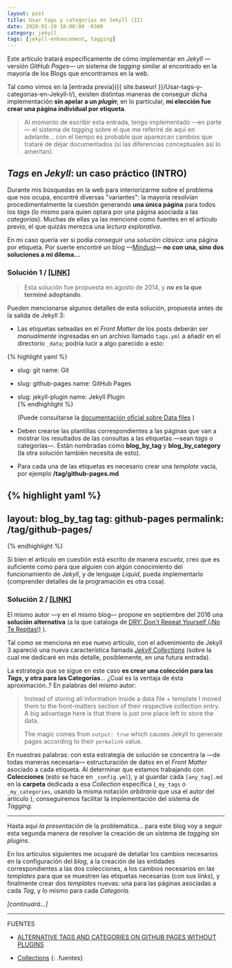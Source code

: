 ```yaml
---
layout: post
title: Usar tags y categorías en Jekyll (II)
date: 2020-01-29 18:00:00 -0300
category: jekyll
tags: [jekyll-enhancement, tagging]
---
```

Este artículo tratará específicamente de cómo implementar en *Jekyll* —versión *GitHub Pages*— un sistema de *tagging* similar al encontrado en la mayoría de los Blogs que encontramos en la web.

Tal como vimos en la [entrada previa]({{ site.baseurl }}/Usar-tags-y-categorias-en-Jekyll-I/), existen distintas maneras de conseguir dicha implementación **sin apelar a un *plugin***; en lo particular, **mi elección fue crear una página individual por etiqueta**.

> Al momento de escribir esta entrada, tengo implementado —en parte— el sistema de *tagging* sobre el que me referiré de aquí en adelante... con el tiempo es probable que aparezcan cambios que trataré de dejar documentados (si las diferencias conceptuales así lo ameritan).

## *Tags* en *Jekyll*: un caso práctico (INTRO)

Durante mis búsquedas en la web para interiorizarme sobre el problema que nos ocupa, encontré diversas "variantes": la mayoría resolvían procedimentalmente la cuestión generando **una única página** para todos los *tags* (lo mismo para quien optara por una página asociada a las *categorías*). Muchas de ellas ya las mencioné como fuentes en el artículo previo, el que quizás merezca una *lectura explorativa*.

En mi caso quería ver si podía conseguir una *solución clásica*: una página por etiqueta. Por suerte encontré  un blog  —[Mindust](http://www.minddust.com/)— **no con una, sino dos soluciones a mi dilema...**

### Solución 1  /  [[LINK]](http://www.minddust.com/post/tags-and-categories-on-github-pages/)

> Esta solución fue propuesta en agosto de 2014, y **_no es_ la que terminé adoptando**.

Pueden mencionarse algunos detalles de esta solución, propuesta antes de la salida de Jekyll 3:

+ Las etiquetas seteadas en el *Front Matter* de los posts deberán ser *manualmente* ingresadas en un archivo llamado  `tags.yml`  a añadir en el directorio `_data`; podría lucir a algo parecido a esto:

{% highlight yaml %}
- slug: git
  name: Git

- slug: github-pages
  name: GitHub Pages

- slug: jekyll-plugin
  name: Jekyll Plugin  
{% endhighlight %}

  (Puede consultarse la [documentación oficial sobre Data files](https://jekyllrb.com/docs/datafiles/) )

+ Deben crearse las plantillas correspondientes a las páginas que van a mostrar los resultados de las consultas a las etiquetas —sean *tags* o categorías—. Están nombradas como **blog_by_tag** y **blog_by_category** (la otra solución también necesita de esto).

+ Para cada una de las etiquetas es necesario crear una *template* vacía, por ejemplo  **/tag/github-pages.md**

{% highlight yaml %}
---
layout: blog_by_tag
tag: github-pages
permalink: /tag/github-pages/
---
{% endhighlight %}

Si bien el artículo en cuestión está escrito de manera *escueta*, creo que es suficiente como para que alguien con algún conocimiento del funcionamiento de *Jekyll*, y de lenguaje *Liquid*,  pueda implementarlo (comprender detalles de la programación es otra cosa).



### Solución 2  /  [[LINK]](http://www.minddust.com/post/alternative-tags-and-categories-on-github-pages/)

El mismo autor —y en el mismo blog— propone en septiembre del 2016 una **solución alternativa** (a la que cataloga de [DRY: Don't Repeat Yourself (¡No Te Repitas!)](http://joaquin.medina.name/web2008/documentos/informatica/documentacion/logica/OOP/Principios/2012_07_30_OopNoTeRepitas.html) ).

Tal como se menciona en ese nuevo artículo, con el advenimiento de Jekyll 3 apareció una nueva característica llamada *[Jekyll Collections](https://jekyllrb.com/docs/collections/)* (sobre la cual me dedicaré en más detalle, posiblemente, en una futura entrada).

La estrategia que se sigue en este caso **es crear una colección para las *Tags*, y otra para las Categorías**... ¿Cual es la ventaja de ésta aproximación..?  En palabras del mismo autor:

> Instead of storing all information inside a data file + template I moved them to the front-matters section of their respective collection entry. A big advantage here is that there is just one place left to store the data.
>
> The magic comes from `output: true` which causes Jekyll to generate pages according to their `permalink` value.

En nuestras palabras:  con esta estrategia de solución se concentra la —de todas maneras necesaria— estructuración de datos en el *Front Matter* asociado a cada etiqueta. Al determinar que estamos trabajando con **Colecciones** (esto se hace en `_config.yml`), y al guardar cada `[any_tag].md`  en la **carpeta** dedicada a esa *Collection* específica (`_my_tags` o `_my_categories`,  usando la misma notación *arbitraria* que usa el autor del artículo ), conseguiremos facilitar la implementación del sistema de *Tagging*.

***

Hasta aquí *la presentación* de la problemática... para este blog voy a seguir esta segunda manera de resolver la creación de un sistema de *tagging* sin *plugins*.

En los artículos siguientes me ocuparé de detallar los cambios necesarios en la configuración del *blog*, a la creación de las entidades correspondientes a las dos colecciones, a los cambios necesarios en las *templates* para que se muestren las etiquetas necesarias (con sus *links*), y finalmente crear dos *templates* nuevas: una para las páginas asociadas a cada *Tag*, y lo mismo para cada *Categoría*.

*[continuará...]*

***

FUENTES

+ [ALTERNATIVE TAGS AND CATEGORIES ON GITHUB PAGES WITHOUT PLUGINS](http://www.minddust.com/post/alternative-tags-and-categories-on-github-pages/)

+ [Collections](https://jekyllrb.com/docs/collections/)
{: .fuentes}
